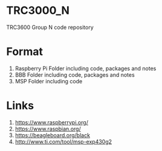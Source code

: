 # TRC3000_N
TRC3600 Group N code repository

# Format
1. Raspberry Pi Folder including code, packages and notes
2. BBB Folder including code, packages and notes
3. MSP Folder including code

# Links
1. https://www.raspberrypi.org/
2. https://www.raspbian.org/
3. https://beagleboard.org/black
4. http://www.ti.com/tool/msp-exp430g2
